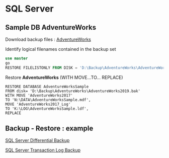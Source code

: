 # SQL Server

## Sample DB **AdventureWorks**

Download backup files :
[AdventureWorks](https://github.com/Microsoft/sql-server-samples/releases/download/adventureworks/AdventureWorks2019.bak)  

Identify logical filenames contained in the backup set
```sql
use master
go
RESTORE FILELISTONLY FROM DISK = 'D:\Backup\AdventureWorks\AdventureWorks2019.bak' WITH FILE = 1  
```
Restore **AdventureWorks** (WITH MOVE...TO... REPLACE)  
```mssql
RESTORE DATABASE AdventureWorksSample
FROM disk= 'D:\Backup\AdventureWorks\AdventureWorks2019.bak'
WITH MOVE 'AdventureWorks2017' 
TO 'N:\DATA\AdventureWorksSample.mdf',
MOVE 'AdventureWorks2017_Log' 
TO 'K:\LOG\AdventureWorksSample.ldf',
REPLACE
```


## Backup - Restore : example

[SQL Server Differential Backup](https://www.sqlservertutorial.net/sql-server-administration/sql-server-differential-backup/)  

[SQL Server Transaction Log Backup](https://www.sqlservertutorial.net/sql-server-administration/sql-server-transaction-log-backup/)  
